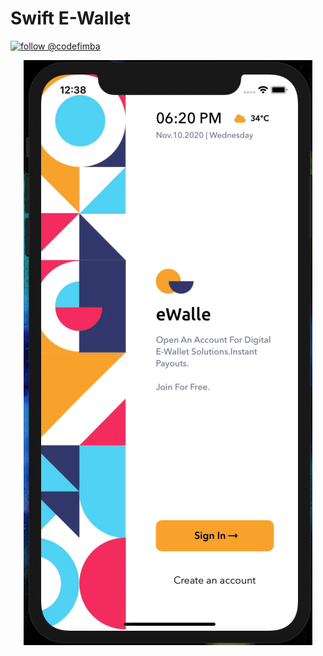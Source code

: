 # Swift E-Wallet

[![follow @codefimba](https://img.shields.io/twitter/follow/codefimba.svg?style=for-the-badge&logo=TWITTER&logoColor=FFFFFF&labelColor=00aced&logoWidth=20&color=lightgray)](https://twitter.com/codefimba)



<p align="center">
  <img src="https://github.com/Fimba-Code/e-wallet-swift/blob/master/resources/ezgif.com-video-to-gif.gif" />
</p>

